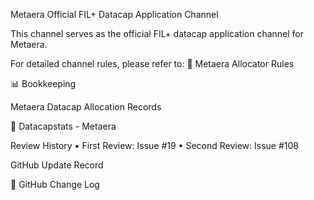 Metaera Official FIL+ Datacap Application Channel

This channel serves as the official FIL+ datacap application channel for Metaera.

For detailed channel rules, please refer to:
🔗 Metaera Allocator Rules

📊 Bookkeeping

Metaera Datacap Allocation Records

🔗 Datacapstats - Metaera

Review History
	•	First Review: Issue #19
	•	Second Review: Issue #108

GitHub Update Record

🔗 GitHub Change Log
